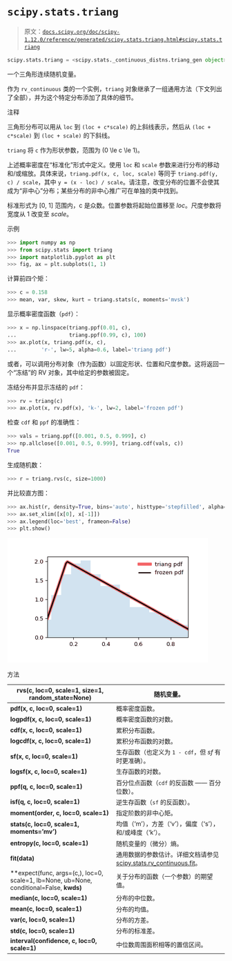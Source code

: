 # `scipy.stats.triang`

> 原文：[`docs.scipy.org/doc/scipy-1.12.0/reference/generated/scipy.stats.triang.html#scipy.stats.triang`](https://docs.scipy.org/doc/scipy-1.12.0/reference/generated/scipy.stats.triang.html#scipy.stats.triang)

```py
scipy.stats.triang = <scipy.stats._continuous_distns.triang_gen object>
```

一个三角形连续随机变量。

作为 `rv_continuous` 类的一个实例，`triang` 对象继承了一组通用方法（下文列出了全部），并为这个特定分布添加了具体的细节。

注释

三角形分布可以用从 `loc` 到 `(loc + c*scale)` 的上斜线表示，然后从 `(loc + c*scale)` 到 `(loc + scale)` 的下斜线。

`triang` 将 `c` 作为形状参数，范围为 \(0 \le c \le 1\)。

上述概率密度在“标准化”形式中定义。使用 `loc` 和 `scale` 参数来进行分布的移动和/或缩放。具体来说，`triang.pdf(x, c, loc, scale)` 等同于 `triang.pdf(y, c) / scale`，其中 `y = (x - loc) / scale`。请注意，改变分布的位置不会使其成为“非中心”分布；某些分布的非中心推广可在单独的类中找到。

标准形式为 [0, 1] 范围内，c 是众数。位置参数将起始位置移至 *loc*。尺度参数将宽度从 1 改变至 *scale*。

示例

```py
>>> import numpy as np
>>> from scipy.stats import triang
>>> import matplotlib.pyplot as plt
>>> fig, ax = plt.subplots(1, 1) 
```

计算前四个矩：

```py
>>> c = 0.158
>>> mean, var, skew, kurt = triang.stats(c, moments='mvsk') 
```

显示概率密度函数（`pdf`）：

```py
>>> x = np.linspace(triang.ppf(0.01, c),
...                 triang.ppf(0.99, c), 100)
>>> ax.plot(x, triang.pdf(x, c),
...        'r-', lw=5, alpha=0.6, label='triang pdf') 
```

或者，可以调用分布对象（作为函数）以固定形状、位置和尺度参数。这将返回一个“冻结”的 RV 对象，其中给定的参数被固定。

冻结分布并显示冻结的 `pdf`：

```py
>>> rv = triang(c)
>>> ax.plot(x, rv.pdf(x), 'k-', lw=2, label='frozen pdf') 
```

检查 `cdf` 和 `ppf` 的准确性：

```py
>>> vals = triang.ppf([0.001, 0.5, 0.999], c)
>>> np.allclose([0.001, 0.5, 0.999], triang.cdf(vals, c))
True 
```

生成随机数：

```py
>>> r = triang.rvs(c, size=1000) 
```

并比较直方图：

```py
>>> ax.hist(r, density=True, bins='auto', histtype='stepfilled', alpha=0.2)
>>> ax.set_xlim([x[0], x[-1]])
>>> ax.legend(loc='best', frameon=False)
>>> plt.show() 
```

![../../_images/scipy-stats-triang-1.png](img/d2979f242592e202485546e723c3fb07.png)

方法

| **rvs(c, loc=0, scale=1, size=1, random_state=None)** | 随机变量。 |
| --- | --- |
| **pdf(x, c, loc=0, scale=1)** | 概率密度函数。 |
| **logpdf(x, c, loc=0, scale=1)** | 概率密度函数的对数。 |
| **cdf(x, c, loc=0, scale=1)** | 累积分布函数。 |
| **logcdf(x, c, loc=0, scale=1)** | 累积分布函数的对数。 |
| **sf(x, c, loc=0, scale=1)** | 生存函数（也定义为 `1 - cdf`，但 *sf* 有时更准确）。 |
| **logsf(x, c, loc=0, scale=1)** | 生存函数的对数。 |
| **ppf(q, c, loc=0, scale=1)** | 百分位点函数（`cdf` 的反函数 —— 百分位数）。 |
| **isf(q, c, loc=0, scale=1)** | 逆生存函数（`sf` 的反函数）。 |
| **moment(order, c, loc=0, scale=1)** | 指定阶数的非中心矩。 |
| **stats(c, loc=0, scale=1, moments=’mv’)** | 均值（‘m’），方差（‘v’），偏度（‘s’），和/或峰度（‘k’）。 |
| **entropy(c, loc=0, scale=1)** | 随机变量的（微分）熵。 |
| **fit(data)** | 通用数据的参数估计。详细文档请参见[scipy.stats.rv_continuous.fit](https://docs.scipy.org/doc/scipy/reference/generated/scipy.stats.rv_continuous.fit.html#scipy.stats.rv_continuous.fit)。 |
| **expect(func, args=(c,), loc=0, scale=1, lb=None, ub=None, conditional=False, **kwds)** | 关于分布的函数（一个参数）的期望值。 |
| **median(c, loc=0, scale=1)** | 分布的中位数。 |
| **mean(c, loc=0, scale=1)** | 分布的均值。 |
| **var(c, loc=0, scale=1)** | 分布的方差。 |
| **std(c, loc=0, scale=1)** | 分布的标准差。 |
| **interval(confidence, c, loc=0, scale=1)** | 中位数周围面积相等的置信区间。 |
